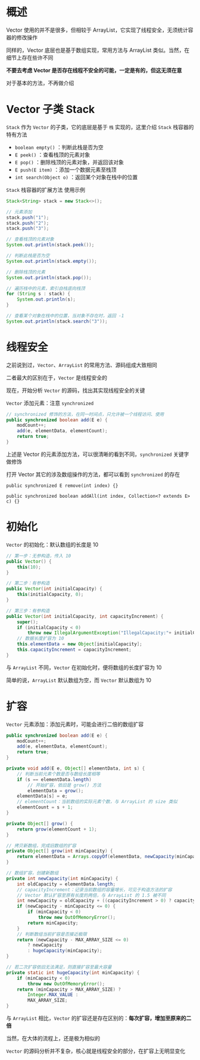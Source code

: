 # 概述

Vector 使用的并不是很多，但相较于 ArrayList，它实现了线程安全，无须统计容器的修改操作

同样的，Vector 底层也是基于数组实现，常用方法与 ArrayList 类似。当然，在细节上存在些许不同

**不要去考虑 Vector 是否存在线程不安全的可能，一定是有的，但这无须在意**

对于基本的方法，不再做介绍

# Vector 子类 Stack

`Stack` 作为 `Vector` 的子类，它的底层是基于 ` 栈 ` 实现的，这里介绍 `Stack` 栈容器的特有方法

- `boolean empty()` ：判断此栈是否为空
- `E peek()` ：查看栈顶的元素对象
- `E pop()` ：删除栈顶的元素对象，并返回该对象
- `E push(E item)` ：添加一个数据元素至栈顶
- `int search(Object o)` ：返回某个对象在栈中的位置

`Stack` 栈容器的扩展方法 使用示例

```java
Stack<String> stack = new Stack<>();

// 元素添加
stack.push("1");
stack.push("2");
stack.push("3");

// 查看栈顶的元素对象
System.out.println(stack.peek());

// 判断此栈是否为空
System.out.println(stack.empty());

// 删除栈顶的元素
System.out.println(stack.pop());

// 遍历栈中的元素，索引自栈底向栈顶
for (String s : stack) {
	System.out.println(s);
}

// 查看某个对象在栈中的位置，当对象不存在时，返回 -1
System.out.println(stack.search("3"));
```

# 线程安全

之前说到过，`Vector`、`ArrayList` 的常用方法、源码组成大致相同

二者最大的区别在于，`Vector` 是线程安全的

现在，开始分析 `Vector` 的源码，找出其实现线程安全的关键

`Vector` 添加元素：注意 `synchronized`

```java
// synchronized 修饰的方法，在同一时间点，只允许被一个线程访问、使用
public synchronized boolean add(E e) {
	modCount++;
	add(e, elementData, elementCount);
	return true;
}
```

上述是 Vector 的元素添加方法，可以很清晰的看到不同，`synchronized` 关键字做修饰

打开 Vector 其它的涉及数组操作的方法，都可以看到 `synchronized` 的存在

`public synchronized E remove(int index) {}`

`public synchronized boolean addAll(int index, Collection<? extends E> c) {}`

# 初始化

`Vector` 的初始化：默认数组的长度是 10

```Java
// 第一步：无参构造，传入 10
public Vector() {
	this(10);
}

// 第二步：有参构造
public Vector(int initialCapacity) {
	this(initialCapacity, 0);
}

// 第三步：有参构造
public Vector(int initialCapacity, int capacityIncrement) {
	super();
	if (initialCapacity < 0)
		throw new IllegalArgumentException("IllegalCapacity:"+ initialCapacity);
	// 数据长度扩容为 10
	this.elementData = new Object[initialCapacity];
	this.capacityIncrement = capacityIncrement;
}
```

与 `ArrayList` 不同，`Vector` 在初始化时，便将数组的长度扩容为 10

简单的说，`ArrayList` 默认数组为空，而 `Vector` 默认数组为 10

# 扩容

`Vector` 元素添加：添加元素时，可能会进行二倍的数组扩容

```java
public synchronized boolean add(E e) {
	modCount++;
	add(e, elementData, elementCount);
	return true;
}

private void add(E e, Object[] elementData, int s) {
	// 判断当前元素个数是否与数组长度相等
	if (s == elementData.length)
		// 开始扩容，依旧是 grow() 方法
		elementData = grow();
	elementData[s] = e;
	// elementCount：当前数组的实际元素个数，与 ArrayList 的 size 类似
	elementCount = s + 1;
}

private Object[] grow() {
	return grow(elementCount + 1);
}

// 拷贝新数组，完成旧数组的扩容
private Object[] grow(int minCapacity) {
	return elementData = Arrays.copyOf(elementData, newCapacity(minCapacity));
}

// 数组扩容，创建新数组
private int newCapacity(int minCapacity) {
	int oldCapacity = elementData.length;
	// capacityIncrement：记录当前数组的容量增长，可见于构造方法的扩容
	// Vector 默认扩容至原有长度的两倍，与 ArrayList 的 1.5 被不同
	int newCapacity = oldCapacity + ((capacityIncrement > 0) ? capacityIncrement : oldCapacity);
	if (newCapacity - minCapacity <= 0) {
		if (minCapacity < 0) 
			throw new OutOfMemoryError();
		return minCapacity;
	}
	// 判断数组当前扩容是否接近极限
	return (newCapacity - MAX_ARRAY_SIZE <= 0)
		? newCapacity
		: hugeCapacity(minCapacity);
}

// 若二次扩容依旧无法满足，则直接扩容至最大容量
private static int hugeCapacity(int minCapacity) {
	if (minCapacity < 0) 
		throw new OutOfMemoryError();
	return (minCapacity > MAX_ARRAY_SIZE) ?
		Integer.MAX_VALUE :
		MAX_ARRAY_SIZE;
}
```

与 `ArrayList` 相比，`Vector` 的扩容还是存在区别的：**每次扩容，增加至原来的二倍**

当然，在大体的流程上，还是极为相似的

`Vector` 的源码分析并不复杂，核心就是线程安全的部分，在扩容上无明显变化
